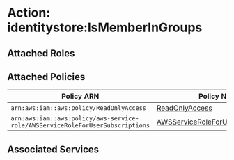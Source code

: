 # Action: identitystore:IsMemberInGroups

## Attached Roles

## Attached Policies

| Policy ARN | Policy Name |
|------------|-------------|
| `arn:aws:iam::aws:policy/ReadOnlyAccess` | [ReadOnlyAccess](../policies.md#readonlyaccess) |
| `arn:aws:iam::aws:policy/aws-service-role/AWSServiceRoleForUserSubscriptions` | [AWSServiceRoleForUserSubscriptions](../policies.md#awsserviceroleforusersubscriptions) |

## Associated Services

